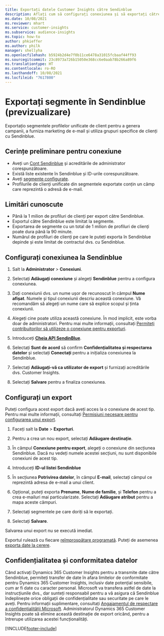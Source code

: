 ```yaml
---
title: Exportați datele Customer Insights către Sendinblue
description: Aflați cum să configurați conexiunea și să exportați către Sendinblue.
ms.date: 10/08/2021
ms.reviewer: mhart
ms.service: customer-insights
ms.subservice: audience-insights
ms.topic: how-to
author: phkieffer
ms.author: philk
manager: shellyha
ms.openlocfilehash: b5924b2d4e7f0b11ce6478a31015fcbaaf44ff93
ms.sourcegitcommit: 23c8973a726b15050e368cc6e0aab78b266a89f6
ms.translationtype: HT
ms.contentlocale: ro-RO
ms.lasthandoff: 10/08/2021
ms.locfileid: "7617800"
---
```

# <a name="export-segments-to-sendinblue-preview"></a>Exportați segmente în Sendinblue (previzualizare)

Exportațio segmentele profilelor unificate de client pentru a genera campanii, a furniza marketing de e-mail și utiliza grupuri specifice de clienți cu Sendinblue.

## <a name="prerequisites-for-connection"></a>Cerințe preliminare pentru conexiune

-   Aveți un [Cont Sendinblue](https://www.sendinblue.com/) și acreditările de administrator corespunzătoare.
-   Există liste existente în Sendinblue și ID-urile corespunzătoare.
-   Aveți [segmente configurate](segments.md).
-   Profilurile de clienți unificate din segmentele exportate conțin un câmp care reprezintă o adresă de e-mail.

## <a name="known-limitations"></a>Limitări cunoscute

- Până la 1 milion de profiluri de clienți per export către Sendinblue.
- Exportul către Sendinblue este limitat la segmente.
- Exportarea de segmente cu un total de 1 milion de profiluri de clienți poate dura până la 90 minute. 
- Numărul de profiluri de clienți pe care le puteți exporta în Sendinblue depinde și este limitat de contractul dvs. cu Sendinblue.

## <a name="set-up-connection-to-sendinblue"></a>Configurați conexiunea la Sendinblue

1. Salt la **Administrator** > **Conexiuni**.

1. Selectați **Adăugați conexiune** și alegeți **Sendinblue** pentru a configura conexiunea.

1. Dați conexiunii dvs. un nume ușor de recunoscut în câmpul **Nume afișat**. Numele și tipul conexiunii descriu această conexiune. Vă recomandăm să alegeți un nume care să explice scopul și ținta conexiunii.

1. Alegeți cine poate utiliza această conexiune. În mod implicit, este vorba doar de administratori. Pentru mai multe informații, consultați [Permiteți contribuitorilor să utilizeze o conexiune pentru exporturi](connections.md#allow-contributors-to-use-a-connection-for-exports).

1. Introduceți **[Cheia API SendinBlue](https://developers.sendinblue.com/docs/getting-started#:~:text=Get%20your%20API%20key&text=You%20can%20create%20one%20from,your%20settings%20This%20API%20key)**.

1. Selectați **Sunt de acord** să confirm **Confidențialitatea și respectarea datelor** și selectați **Conectați** pentru a inițializa conexiunea la Sendinblue.

1. Selectați **Adăugați-vă ca utilizator de export** și furnizați acreditările dvs. Customer Insights.

1. Selectați **Salvare** pentru a finaliza conexiunea.

## <a name="configure-an-export"></a>Configurați un export

Puteți configura acest export dacă aveți acces la o conexiune de acest tip. Pentru mai multe informații, consultați [Permisiuni necesare pentru configurarea unui export](export-destinations.md#set-up-a-new-export).

1. Faceți salt la **Date** > **Exporturi**.

1. Pentru a crea un nou export, selectați **Adăugare destinație**.

1. În câmpul **Conexiune pentru export**, alegeți o conexiune din secțiunea Sendinblue. Dacă nu vedeți numele acestei secțiuni, nu sunt disponibile conexiuni de acest tip.

1. Introduceți **ID-ul listei Sendinblue** 

1. În secțiunea **Potrivirea datelor**, în câmpul **E-mail**, selectați câmpul ce reprezintă adresa de e-mail a unui client. 

1. Opțional, puteți exporta **Prenume**, **Nume de familie**, și **Telefon**  pentru a crea e-mailuri mai particularizate. Selectați **Adăugare atribut** pentru a mapa aceste câmpuri.

1. Selectați segmentele pe care doriți să le exportați. 

1. Selectați **Salvare**.

Salvarea unui export nu se execută imediat.

Exportul rulează cu fiecare [reîmprospătare programată](system.md#schedule-tab). Puteți de asemenea [exporta date la cerere](export-destinations.md#run-exports-on-demand). 


## <a name="data-privacy-and-compliance"></a>Confidențialitatea și conformitatea datelor

Când activați Dynamics 365 Customer Insights pentru a transmite date către Sendinblue, permiteți transfer de date în afara limitelor de conformitate pentru Dynamics 365 Customer Insights, inclusiv date potențial sensibile, cum ar fi date cu caracter personal. Microsoft va transfera astfel de date la instrucțiunile dvs., dar sunteți responsabil pentru a vă asigura că Sendinblue îndeplinește orice obligații de confidențialitate sau securitate pe care le aveți. Pentru informații suplimentare, consultați [Angajamentul de respectare a confidențialității Microsoft](https://go.microsoft.com/fwlink/?linkid=396732).
Administratorul Dynamics 365 Customer Insights poate să elimine această destinație de export oricând, pentru a întrerupe utilizarea acestei funcționalități.


[!INCLUDE[footer-include](../includes/footer-banner.md)]
